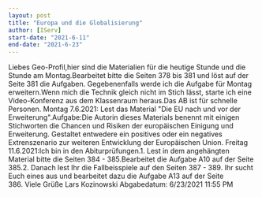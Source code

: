 ```yaml
---
layout: post
title: "Europa und die Globalisierung"
author: [IServ]
start-date: "2021-6-11"
end-date: "2021-6-23"
---
```

Liebes Geo-Profil,hier sind die Materialien für die heutige Stunde und die Stunde am Montag.Bearbeitet bitte die Seiten 378 bis 381 und löst auf der Seite 381 die Aufgaben. Gegebenenfalls werde ich die Aufgabe für Montag erweitern.Wenn mich die Technik gleich nicht im Stich lässt, starte ich eine Video-Konferenz aus dem Klassenraum heraus.Das AB ist für schnelle Personen. Montag 7.6.2021: Lest das Material "Die EU nach und vor der Erweiterung".Aufgabe:Die Autorin dieses Materials benennt mit einigen Stichworten die Chancen und Risiken der europäischen Einigung und Erweiterung. Gestaltet entwedere ein positives oder ein negatives Extrenszenario zur weiteren Entwicklung der Europäischen Union. Freitag 11.6.2021:Ich bin in den Abiturprüfungen.1. Lest in dem angehängten Material bitte die Seiten 384 - 385.Bearbeitet die Aufgabe A10 auf der Seite 385.2. Danach lest Ihr die Fallbeisspiele auf den Seiten 387 - 389. Ihr sucht Euch eines aus und bearbeitet dazu die Aufgabe A13 auf der Seite 386. Viele Grüße Lars Kozinowski
Abgabedatum: 6/23/2021 11:55 PM